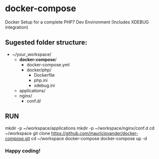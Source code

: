 # docker-compose
Docker Setup for a complete PHP7 Dev Environment (Includes XDEBUG integration)


## Sugested folder structure: 

- ~/your_workspace/
  - **docker-compose**/
    - docker-compose.yml
    - docker/php/
      - Dockerfile
      - php.ini
      - xdebug.ini
  - applications/
  - nginx/
    - conf.d/
  

## RUN
mkdir -p ~/workspace/applications
mkdir -p ~/workspace/nginx/conf.d
cd ~/workspace 
git clone https://github.com/mauriciovander/docker-compose.git
cd ~/workspace docker-compose 
docker-compose up -d

### Happy coding!
